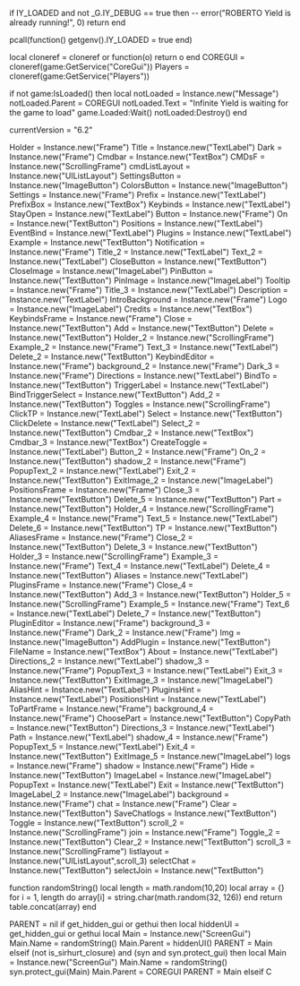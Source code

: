 if IY_LOADED and not _G.IY_DEBUG == true then
    -- error("ROBERTO Yield is already running!", 0)
    return
end

pcall(function() getgenv().IY_LOADED = true end)

local cloneref = cloneref or function(o) return o end
COREGUI = cloneref(game:GetService("CoreGui"))
Players = cloneref(game:GetService("Players"))

if not game:IsLoaded() then
    local notLoaded = Instance.new("Message")
    notLoaded.Parent = COREGUI
    notLoaded.Text = "Infinite Yield is waiting for the game to load"
    game.Loaded:Wait()
    notLoaded:Destroy()
end

currentVersion = "6.2"

Holder = Instance.new("Frame")
Title = Instance.new("TextLabel")
Dark = Instance.new("Frame")
Cmdbar = Instance.new("TextBox")
CMDsF = Instance.new("ScrollingFrame")
cmdListLayout = Instance.new("UIListLayout")
SettingsButton = Instance.new("ImageButton")
ColorsButton = Instance.new("ImageButton")
Settings = Instance.new("Frame")
Prefix = Instance.new("TextLabel")
PrefixBox = Instance.new("TextBox")
Keybinds = Instance.new("TextLabel")
StayOpen = Instance.new("TextLabel")
Button = Instance.new("Frame")
On = Instance.new("TextButton")
Positions = Instance.new("TextLabel")
EventBind = Instance.new("TextLabel")
Plugins = Instance.new("TextLabel")
Example = Instance.new("TextButton")
Notification = Instance.new("Frame")
Title_2 = Instance.new("TextLabel")
Text_2 = Instance.new("TextLabel")
CloseButton = Instance.new("TextButton")
CloseImage = Instance.new("ImageLabel")
PinButton = Instance.new("TextButton")
PinImage = Instance.new("ImageLabel")
Tooltip = Instance.new("Frame")
Title_3 = Instance.new("TextLabel")
Description = Instance.new("TextLabel")
IntroBackground = Instance.new("Frame")
Logo = Instance.new("ImageLabel")
Credits = Instance.new("TextBox")
KeybindsFrame = Instance.new("Frame")
Close = Instance.new("TextButton")
Add = Instance.new("TextButton")
Delete = Instance.new("TextButton")
Holder_2 = Instance.new("ScrollingFrame")
Example_2 = Instance.new("Frame")
Text_3 = Instance.new("TextLabel")
Delete_2 = Instance.new("TextButton")
KeybindEditor = Instance.new("Frame")
background_2 = Instance.new("Frame")
Dark_3 = Instance.new("Frame")
Directions = Instance.new("TextLabel")
BindTo = Instance.new("TextButton")
TriggerLabel = Instance.new("TextLabel")
BindTriggerSelect = Instance.new("TextButton")
Add_2 = Instance.new("TextButton")
Toggles = Instance.new("ScrollingFrame")
ClickTP  = Instance.new("TextLabel")
Select = Instance.new("TextButton")
ClickDelete = Instance.new("TextLabel")
Select_2 = Instance.new("TextButton")
Cmdbar_2 = Instance.new("TextBox")
Cmdbar_3 = Instance.new("TextBox")
CreateToggle = Instance.new("TextLabel")
Button_2 = Instance.new("Frame")
On_2 = Instance.new("TextButton")
shadow_2 = Instance.new("Frame")
PopupText_2 = Instance.new("TextLabel")
Exit_2 = Instance.new("TextButton")
ExitImage_2 = Instance.new("ImageLabel")
PositionsFrame = Instance.new("Frame")
Close_3 = Instance.new("TextButton")
Delete_5 = Instance.new("TextButton")
Part = Instance.new("TextButton")
Holder_4 = Instance.new("ScrollingFrame")
Example_4 = Instance.new("Frame")
Text_5 = Instance.new("TextLabel")
Delete_6 = Instance.new("TextButton")
TP = Instance.new("TextButton")
AliasesFrame = Instance.new("Frame")
Close_2 = Instance.new("TextButton")
Delete_3 = Instance.new("TextButton")
Holder_3 = Instance.new("ScrollingFrame")
Example_3 = Instance.new("Frame")
Text_4 = Instance.new("TextLabel")
Delete_4 = Instance.new("TextButton")
Aliases = Instance.new("TextLabel")
PluginsFrame = Instance.new("Frame")
Close_4 = Instance.new("TextButton")
Add_3 = Instance.new("TextButton")
Holder_5 = Instance.new("ScrollingFrame")
Example_5 = Instance.new("Frame")
Text_6 = Instance.new("TextLabel")
Delete_7 = Instance.new("TextButton")
PluginEditor = Instance.new("Frame")
background_3 = Instance.new("Frame")
Dark_2 = Instance.new("Frame")
Img = Instance.new("ImageButton")
AddPlugin = Instance.new("TextButton")
FileName = Instance.new("TextBox")
About = Instance.new("TextLabel")
Directions_2 = Instance.new("TextLabel")
shadow_3 = Instance.new("Frame")
PopupText_3 = Instance.new("TextLabel")
Exit_3 = Instance.new("TextButton")
ExitImage_3 = Instance.new("ImageLabel")
AliasHint = Instance.new("TextLabel")
PluginsHint = Instance.new("TextLabel")
PositionsHint = Instance.new("TextLabel")
ToPartFrame = Instance.new("Frame")
background_4 = Instance.new("Frame")
ChoosePart = Instance.new("TextButton")
CopyPath = Instance.new("TextButton")
Directions_3 = Instance.new("TextLabel")
Path = Instance.new("TextLabel")
shadow_4 = Instance.new("Frame")
PopupText_5 = Instance.new("TextLabel")
Exit_4 = Instance.new("TextButton")
ExitImage_5 = Instance.new("ImageLabel")
logs = Instance.new("Frame")
shadow = Instance.new("Frame")
Hide = Instance.new("TextButton")
ImageLabel = Instance.new("ImageLabel")
PopupText = Instance.new("TextLabel")
Exit = Instance.new("TextButton")
ImageLabel_2 = Instance.new("ImageLabel")
background = Instance.new("Frame")
chat = Instance.new("Frame")
Clear = Instance.new("TextButton")
SaveChatlogs = Instance.new("TextButton")
Toggle = Instance.new("TextButton")
scroll_2 = Instance.new("ScrollingFrame")
join = Instance.new("Frame")
Toggle_2 = Instance.new("TextButton")
Clear_2 = Instance.new("TextButton")
scroll_3 = Instance.new("ScrollingFrame")
listlayout = Instance.new("UIListLayout",scroll_3)
selectChat = Instance.new("TextButton")
selectJoin = Instance.new("TextButton")

function randomString()
	local length = math.random(10,20)
	local array = {}
	for i = 1, length do
		array[i] = string.char(math.random(32, 126))
	end
	return table.concat(array)
end

PARENT = nil
if get_hidden_gui or gethui then
	local hiddenUI = get_hidden_gui or gethui
	local Main = Instance.new("ScreenGui")
	Main.Name = randomString()
	Main.Parent = hiddenUI()
	PARENT = Main
elseif (not is_sirhurt_closure) and (syn and syn.protect_gui) then
	local Main = Instance.new("ScreenGui")
	Main.Name = randomString()
	syn.protect_gui(Main)
	Main.Parent = COREGUI
	PARENT = Main
elseif C
